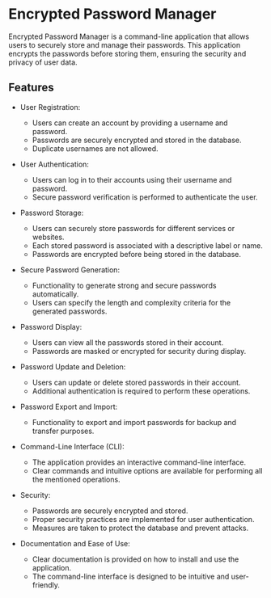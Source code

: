 # Encrypted Password Manager

Encrypted Password Manager is a command-line application that allows users to securely store and manage their passwords. This application encrypts the passwords before storing them, ensuring the security and privacy of user data.

## Features

- User Registration:
  - Users can create an account by providing a username and password.
  - Passwords are securely encrypted and stored in the database.
  - Duplicate usernames are not allowed.

- User Authentication:
  - Users can log in to their accounts using their username and password.
  - Secure password verification is performed to authenticate the user.

- Password Storage:
  - Users can securely store passwords for different services or websites.
  - Each stored password is associated with a descriptive label or name.
  - Passwords are encrypted before being stored in the database.

- Secure Password Generation:
  - Functionality to generate strong and secure passwords automatically.
  - Users can specify the length and complexity criteria for the generated passwords.

- Password Display:
  - Users can view all the passwords stored in their account.
  - Passwords are masked or encrypted for security during display.

- Password Update and Deletion:
  - Users can update or delete stored passwords in their account.
  - Additional authentication is required to perform these operations.

- Password Export and Import:
  - Functionality to export and import passwords for backup and transfer purposes.

- Command-Line Interface (CLI):
  - The application provides an interactive command-line interface.
  - Clear commands and intuitive options are available for performing all the mentioned operations.

- Security:
  - Passwords are securely encrypted and stored.
  - Proper security practices are implemented for user authentication.
  - Measures are taken to protect the database and prevent attacks.

- Documentation and Ease of Use:
  - Clear documentation is provided on how to install and use the application.
  - The command-line interface is designed to be intuitive and user-friendly.
